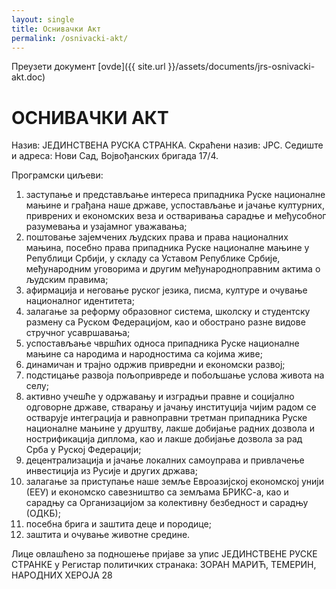 ```yaml
---
layout: single
title: Оснивачки Акт
permalink: /osnivacki-akt/
---
```

Преузети документ [ovde]({{ site.url }}/assets/documents/jrs-osnivacki-akt.doc)

# ОСНИВАЧКИ АКТ

Назив: ЈЕДИНСТВЕНА РУСКА СТРАНКА. 
Скраћени назив: ЈРС.
Седиште и адреса: Нови Сад,  Војвођанских бригада 17/4.

Програмски циљеви:

1. заступање и представљање интереса припадника Руске националне мањине и грађана  наше државе, успостављање и јачање културних, приврених и економских веза и остваривања сарадње и међусобног разумевања и узајамног уважавања;
2. поштовање зајемчених људских права и права националних мањина, посебно права припадника Руске националне мањине у Републици Србији, у складу са Уставом Републике Србије, међународним уговорима и другим међународноправним актима о људским правима;
3. афирмација и неговање руског језика, писма, културе и очување националног идентитета;
4. залагање за реформу образовног система, школску и студентску размену са Руском Федерацијом, као и обострано разне видове стручног усавршавања;
5. успостављање чвршћих односа припадника Руске националне мањине са народима и народностима са којима живе;
6. динамичан и трајно одржив привредни и економски развој;
7. подстицање развоја пољопривреде и побољшање услова живота на селу;
8. активно учешће у одржавању и изградњи правне  и социјално одговорне државе, стварању и јачању институција чијим радом се остварује интеграција и равноправни третман припадника Руске националне мањине у друштву, лакше добијање радних дозвола и нострификација диплома, као и лакше добијање дозвола за рад Срба у Руској Федерацији; 
9. децентрализација и јачање локалних самоуправа и привлачење инвестиција из Русије и других држава;
10. залагање за приступање наше земље Евроазијској економској унији (ЕЕУ) и економско савезништво са земљама БРИКС-а, као и сарадњу са Организацијом за колективну  безбедност и сарадњу (ОДКБ);
11. посебна брига и заштита деце и породице;
12. заштита  и очување  животне средине.

Лице овлашћено за подношење пријаве за упис ЈЕДИНСТВЕНЕ РУСКЕ СТРАНКЕ у Регистар политичких странака: ЗОРАН МАРИЋ, ТЕМЕРИН, НАРОДНИХ ХЕРОЈА 28
